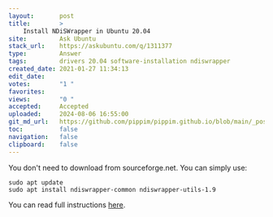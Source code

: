 ```yaml
---
layout:       post
title:        >
    Install NDiSWrapper in Ubuntu 20.04
site:         Ask Ubuntu
stack_url:    https://askubuntu.com/q/1311377
type:         Answer
tags:         drivers 20.04 software-installation ndiswrapper
created_date: 2021-01-27 11:34:13
edit_date:    
votes:        "1 "
favorites:    
views:        "0 "
accepted:     Accepted
uploaded:     2024-08-06 16:55:00
git_md_url:   https://github.com/pippim/pippim.github.io/blob/main/_posts/2021/2021-01-27-Install-NDiSWrapper-in-Ubuntu-20.04.md
toc:          false
navigation:   false
clipboard:    false
---
```


You don't need to download from sourceforge.net. You can simply use:

``` 
sudo apt update
sudo apt install ndiswrapper-common ndiswrapper-utils-1.9
```

You can read full instructions [here][1].


  [1]: https://www.cyberciti.biz/faq/linux-ndiswrapper-wpa_supplicant-howto/
